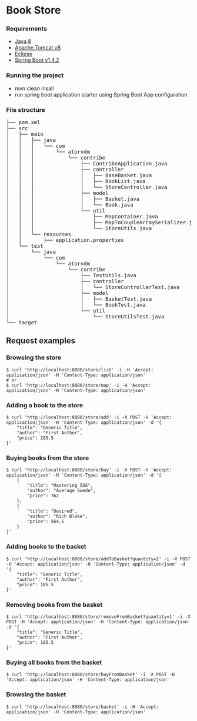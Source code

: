 # Book Store

### Requirements
* [Java 8][java8]
* [Apache Tomcat v8][tomcat]
* [Eclipse][eclipse]
* [Spring Boot v1.4.2][springbootplugin]

### Running the project
* mvn clean insall
* run spring boot application starter using Spring Boot App configuration

### File structure
<pre>
├── pom.xml															- application maven configuration file
├── src
│   ├── main														- application source files
│   │   ├── java
│   │   │   └── com
│   │   │       └── atorvdm
│   │   │           └── contribe
│   │   │               ├── ContribeApplication.java				- spring boot application starter
│   │   │               ├── controller
│   │   │               │   ├── BaseBasket.java						- an interface for a basic basket in the store
│   │   │               │   ├── BookList.java						- an interface for a basic book list in the store
│   │   │               │   └── StoreController.java				- main controller responsible for restful interraction
│   │   │               ├── model
│   │   │               │   ├── Basket.java							- model of a basket in the store
│   │   │               │   └── Book.java							- model of a book in the store
│   │   │               └── util
│   │   │                   ├── MapContainer.java					- container for Map objects
│   │   │                   ├── MapToCoupleArraySerializer.java		- class for Map serialization
│   │   │                   └── StoreUtils.java						- class with methods-helpers
│   │   └── resources												- applicattion resources
│   │       ├── application.properties
│   └── test														- application tests
│       └── java
│           └── com
│               └── atorvdm
│                   └── contribe
│                       ├── TestUtils.java
│                       ├── controller
│                       │   └── StoreControllerTest.java
│                       ├── model
│                       │   ├── BasketTest.java
│                       │   └── BookTest.java
│                       └── util
│                           └── StoreUtilsTest.java
└── target
</pre>

## Request examples
### Browsing the store
```shell
$ curl 'http://localhost:8080/store/list' -i -H 'Accept: application/json' -H 'Content-Type: application/json'
# or
$ curl 'http://localhost:8080/store/map' -i -H 'Accept: application/json' -H 'Content-Type: application/json'
```

### Adding a book to the store
```shell
$ curl 'http://localhost:8080/store/add' -i -X POST -H 'Accept: application/json' -H 'Content-Type: application/json' -d '{
    "title": "Generic Title",
    "author": "First Author",
    "price": 185.5
}'
```

### Buying books from the store
```shell
$ curl 'http://localhost:8080/store/buy' -i -X POST -H 'Accept: application/json' -H 'Content-Type: application/json' -d '[
	{
        "title": "Mastering åäö",
        "author": "Average Swede",
        "price": 762
    },
	{
        "title": "Desired",
        "author": "Rich Bloke",
        "price": 564.5
    }
]'
```

### Adding books to the basket
```shell
$ curl 'http://localhost:8080/store/addToBasket?quantity=2' -i -X POST -H 'Accept: application/json' -H 'Content-Type: application/json' -d '{
    "title": "Generic Title",
    "author": "First Author",
    "price": 185.5
}'
```

### Removing books from the basket
```shell
$ curl 'http://localhost:8080/store/removeFromBasket?quantity=1' -i -X POST -H 'Accept: application/json' -H 'Content-Type: application/json' -d '{
    "title": "Generic Title",
    "author": "First Author",
    "price": 185.5
}'
```

### Buying all books from the basket
```shell
$ curl 'http://localhost:8080/store/buyFromBasket' -i -X POST -H 'Accept: application/json' -H 'Content-Type: application/json'
```

### Browsing the basket
```shell
$ curl 'http://localhost:8080/store/basket' -i -H 'Accept: application/json' -H 'Content-Type: application/json'
```

[java8]:<http://www.oracle.com/technetwork/java/javase/downloads/jdk8-downloads-2133151.html>
[tomcat]:<https://tomcat.apache.org/download-80.cgi>
[eclipse]:<http://www.eclipse.org/downloads/>
[springbootplugin]: <https://marketplace.eclipse.org/content/spring-tool-suite-sts-eclipse>